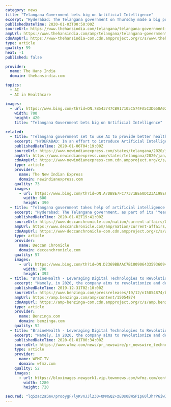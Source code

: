 ```yaml
---
category: news
title: "Telangana Government bets big on Artificial Intelligence"
excerpt: "Hyderabad: The Telangana government on Thursday made a big push towards tapping the ever-growing opportunities in Artificial Intelligence (AI ... IIIT-H will set up a research centre in applied AI in healthcare and smart mobility. \"In line with our vision and our approach, AI will be our focus for the coming year and beyond."
publishedDateTime: 2020-01-03T00:50:00Z
sourceUrl: https://www.thehansindia.com/telangana/telangana-government-bets-big-on-artificial-intelligence-594715
ampUrl: https://www.thehansindia.com/amp/telangana/telangana-government-bets-big-on-artificial-intelligence-594715
cdnAmpUrl: https://www-thehansindia-com.cdn.ampproject.org/c/s/www.thehansindia.com/amp/telangana/telangana-government-bets-big-on-artificial-intelligence-594715
type: article
quality: 59
heat: -1
published: false

provider:
  name: The Hans India
  domain: thehansindia.com

topics:
  - AI
  - AI in Healthcare

images:
  - url: https://www.bing.com/th?id=ON.7B543747CB917105C574FA5C3D658A02
    width: 700
    height: 420
    title: "Telangana Government bets big on Artificial Intelligence"

related:
  - title: "Telangana government set to use AI to provide better healthcare services"
    excerpt: "HYDERABAD: In an effort to introduce Artificial Intelligence (AI) in public healthcare, the State government along with Intel, Public Healthcare Foundation of India (PHFI) and International Institute of Information Technology-Hyderabad (IIIT-H) will work in the field of diagnostics, proactive public healthcare, health services optimisation ..."
    publishedDateTime: 2020-01-06T04:19:00Z
    sourceUrl: https://www.newindianexpress.com/states/telangana/2020/jan/06/telangana-government-set-to-use-ai-to-provide-better-healthcare-services-2085694.html
    ampUrl: https://www.newindianexpress.com/states/telangana/2020/jan/06/telangana-government-set-to-use-ai-to-provide-better-healthcare-services-2085694.amp
    cdnAmpUrl: https://www-newindianexpress-com.cdn.ampproject.org/c/s/www.newindianexpress.com/states/telangana/2020/jan/06/telangana-government-set-to-use-ai-to-provide-better-healthcare-services-2085694.amp
    type: article
    provider:
      name: The New Indian Express
      domain: newindianexpress.com
    quality: 73
    images:
      - url: https://www.bing.com/th?id=ON.A7DB8E7FC77371BE60DC23A198E69E1A
        width: 600
        height: 390
  - title: "Telangana government takes help of artificial intelligence projects"
    excerpt: "Hyderabad: The Telangana government, as part of its ‘Year of AI’ initiative, launched two new projects which use artificial intelligence (AI). Both projects are part of the state government’s efforts to make government services more efficient with emerging technologies such as AI and blockchain. The first project was a “crowd estimation ..."
    publishedDateTime: 2020-01-02T19:41:00Z
    sourceUrl: https://www.deccanchronicle.com/nation/current-affairs/030120/telangana-government-takes-help-of-artificial-intelligence-projects.html
    ampUrl: https://www.deccanchronicle.com/amp/nation/current-affairs/030120/telangana-government-takes-help-of-artificial-intelligence-projects.html
    cdnAmpUrl: https://www-deccanchronicle-com.cdn.ampproject.org/c/s/www.deccanchronicle.com/amp/nation/current-affairs/030120/telangana-government-takes-help-of-artificial-intelligence-projects.html
    type: article
    provider:
      name: Deccan Chronicle
      domain: deccanchronicle.com
    quality: 57
    images:
      - url: https://www.bing.com/th?id=ON.D2369BBAAC7B18090643359360946AE8
        width: 700
        height: 392
  - title: "BraineHealth - Leveraging Digital Technologies to Revolutionize Healthcare"
    excerpt: "Namely, in 2020, the company aims to revolutionize and democratize healthcare by incorporating artificial intelligence and robotics into it. BraineHealth is already working on a slew of digital health solutions, covering different medical areas from primary and elderly healthcare to mental health. The company's primary goal is to connect expert ..."
    publishedDateTime: 2019-12-31T02:10:00Z
    sourceUrl: https://www.benzinga.com/pressreleases/19/12/n15054874/brainehealth-leveraging-digital-technologies-to-revolutionize-healthcare
    ampUrl: https://amp.benzinga.com/amp/content/15054874
    cdnAmpUrl: https://amp-benzinga-com.cdn.ampproject.org/c/s/amp.benzinga.com/amp/content/15054874
    type: article
    provider:
      name: Benzinga.com
      domain: benzinga.com
    quality: 52
  - title: "BraineHealth - Leveraging Digital Technologies to Revolutionize Healthcare"
    excerpt: "Namely, in 2020, the company aims to revolutionize and democratize healthcare by incorporating artificial intelligence and robotics into it. BraineHealth is already working on a slew of digital health solutions, covering different medical areas from primary and elderly healthcare to mental health. The company's primary goal is to connect expert ..."
    publishedDateTime: 2020-01-01T00:34:00Z
    sourceUrl: https://www.wfmz.com/news/pr_newswire/pr_newswire_technology/brainehealth---leveraging-digital-technologies-to-revolutionize-healthcare/article_94a7204e-0ded-5119-bcb1-8d2cd4aa1436.html
    type: article
    provider:
      name: WFMZ-TV
      domain: wfmz.com
    quality: 52
    images:
      - url: https://bloximages.newyork1.vip.townnews.com/wfmz.com/content/tncms/custom/image/b9818ac0-ee9a-11e9-8e9f-a3b831b71481.jpg
        width: 1280
        height: 720

secured: "lq5zac2a5mv/pYooygF/lyKvnJJl230+OMMGQ2+zE0s0EWSPIp60lJhrP6iwIh/HnBFgwA4q/so9rBCPMaU6hgxlZ+PuiKcgIRKr8PTmSiRY4lonlqoBSRwV3d2NjDuz/F2Zwmoy26dqaAD/VLdYi76WkzLUirmHxJyscsgdriPRqBll0HAmblfPcciZqf+bO1tlW4/ADwnjo9FQyV5yOTjLzfThb7GWEUT+E/N51o9Po8qRmugldcsZJjmMGXQ/NyCLS+SyEhykO6+J8ksDAg==;eHofq8QV9yb7Y5XMsv74mQ=="
---
```


